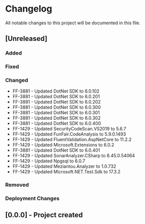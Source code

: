 ﻿# Changelog
All notable changes to this project will be documented in this file.

<!--
Please ADD ALL Changes to the UNRELASED SECTION and not a specific release
-->

## [Unreleased]
### Added
### Fixed
### Changed
- FF-3881 - Updated DotNet SDK to 6.0.102
- FF-3881 - Updated DotNet SDK to 6.0.201
- FF-3881 - Updated DotNet SDK to 6.0.202
- FF-3881 - Updated DotNet SDK to 6.0.300
- FF-3881 - Updated DotNet SDK to 6.0.301
- FF-3881 - Updated DotNet SDK to 6.0.302
- FF-3881 - Updated DotNet SDK to 6.0.400
- FF-1429 - Updated SecurityCodeScan.VS2019 to 5.6.7
- FF-1429 - Updated FunFair.CodeAnalysis to 5.9.0.1493
- FF-1429 - Updated FluentValidation.AspNetCore to 11.2.2
- FF-1429 - Updated Microsoft.Extensions to 6.0.2
- FF-3881 - Updated DotNet SDK to 6.0.401
- FF-1429 - Updated SonarAnalyzer.CSharp to 8.45.0.54064
- FF-1429 - Updated Npgsql to 6.0.7
- FF-1429 - Updated Meziantou.Analyzer to 1.0.732
- FF-1429 - Updated Microsoft.NET.Test.Sdk to 17.3.2
### Removed
### Deployment Changes

<!--
Releases that have at least been deployed to staging, BUT NOT necessarily released to live.  Changes should be moved from [Unreleased] into here as they are merged into the appropriate release branch
-->
## [0.0.0] - Project created